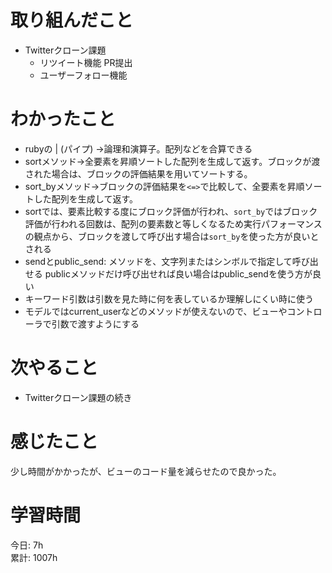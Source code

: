 # 取り組んだこと       
- Twitterクローン課題
  - リツイート機能 PR提出
  - ユーザーフォロー機能
# わかったこと 
- rubyの | (パイプ) →論理和演算子。配列などを合算できる
- sortメソッド→全要素を昇順ソートした配列を生成して返す。ブロックが渡された場合は、ブロックの評価結果を用いてソートする。
- sort_byメソッド→ブロックの評価結果を`<=>`で比較して、全要素を昇順ソートした配列を生成して返す。
- sortでは、要素比較する度にブロック評価が行われ、`sort_by`ではブロック評価が行われる回数は、配列の要素数と等しくなるため実行パフォーマンスの観点から、ブロックを渡して呼び出す場合は`sort_by`を使った方が良いとされる
- sendとpublic_send: メソッドを、文字列またはシンボルで指定して呼び出せる
  publicメソッドだけ呼び出せれば良い場合はpublic_sendを使う方が良い
- キーワード引数は引数を見た時に何を表しているか理解しにくい時に使う
- モデルではcurrent_userなどのメソッドが使えないので、ビューやコントローラで引数で渡すようにする  
# 次やること  
- Twitterクローン課題の続き  
# 感じたこと 
少し時間がかかったが、ビューのコード量を減らせたので良かった。
# 学習時間 
今日: 7h                      
累計: 1007h                

